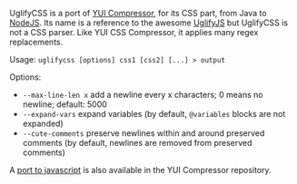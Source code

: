 UglifyCSS is a port of [YUI Compressor](https://github.com/yui/yuicompressor), for its CSS part, from Java to [NodeJS](http://nodejs.org). Its name is a reference to the awesome [UglifyJS](https://github.com/mishoo/UglifyJS) but UglifyCSS is not a CSS parser. Like YUI CSS Compressor, it applies many regex replacements.

Usage: `uglifycss [options] css1 [css2] [...] > output`

Options:

* `--max-line-len x` add a newline every x characters; 0 means no newline; default: 5000
* `--expand-vars` expand variables (by default, `@variables` blocks are not expanded)
* `--cute-comments` preserve newlines within and around preserved comments (by default, newlines are removed from preserved comments)

A [port to javascript](https://github.com/yui/yuicompressor/blob/master/ports/js/cssmin.js) is also available in the YUI Compressor repository.
